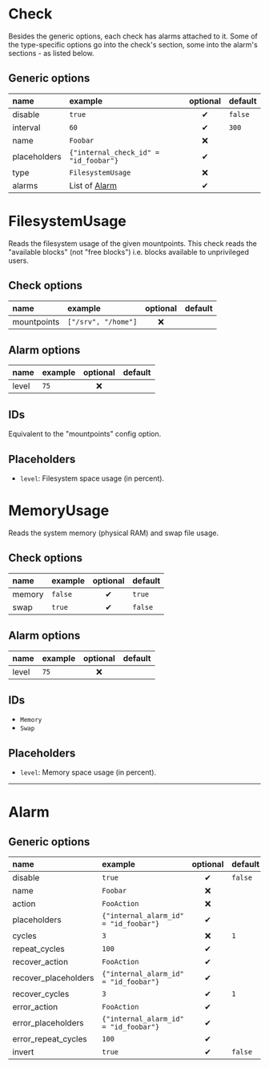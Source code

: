 # Check
Besides the generic options, each check has alarms attached to it.
Some of the type-specific options go into the check's section, some into the alarm's sections - as listed below.

## Generic options
| name | example | optional | default |
|:---|:---|:---:|:---|
| disable | `true` | ✔ | `false` |
| interval | `60` | ✔ | `300` |
| name | `Foobar` | ❌ | |
| placeholders | `{"internal_check_id" = "id_foobar"}` | ✔ | |
| type | `FilesystemUsage` | ❌ | |
| alarms | List of [Alarm](#alarm) | ✔ | |

# FilesystemUsage
Reads the filesystem usage of the given mountpoints.
This check reads the "available blocks" (not "free blocks") i.e. blocks available to unprivileged users.

## Check options
| name | example | optional | default |
|:---|:---|:---:|:---|
| mountpoints | `["/srv", "/home"]` | ❌ | | |

## Alarm options
| name | example | optional | default |
|:---|:---|:---:|:---|
| level | `75` | ❌ | | |

## IDs
Equivalent to the "mountpoints" config option.

## Placeholders
- `level`: Filesystem space usage (in percent).

# MemoryUsage
Reads the system memory (physical RAM) and swap file usage.

## Check options
| name | example | optional | default |
|:---|:---|:---:|:---|
| memory | `false` | ✔ | `true` | |
| swap | `true` | ✔ | `false` | |

## Alarm options
| name | example | optional | default |
|:---|:---|:---:|:---|
| level | `75` | ❌ | | |

## IDs
- `Memory`
- `Swap`

## Placeholders
- `level`: Memory space usage (in percent).

---

# Alarm

## Generic options
| name | example | optional | default |
|:---|:---|:---:|:---|
| disable | `true` | ✔ | `false` |
| name | `Foobar` | ❌ | |
| action | `FooAction` | ❌ | |
| placeholders | `{"internal_alarm_id" = "id_foobar"}` | ✔ | |
| cycles | `3` | ❌ | `1` |
| repeat_cycles | `100` | ✔ | |
| recover_action | `FooAction` | ✔ | |
| recover_placeholders | `{"internal_alarm_id" = "id_foobar"}` | ✔ | |
| recover_cycles | `3` | ✔ | `1` |
| error_action | `FooAction` | ✔ | |
| error_placeholders | `{"internal_alarm_id" = "id_foobar"}` | ✔ | |
| error_repeat_cycles | `100` | ✔ | |
| invert | `true` | ✔ | `false` |
